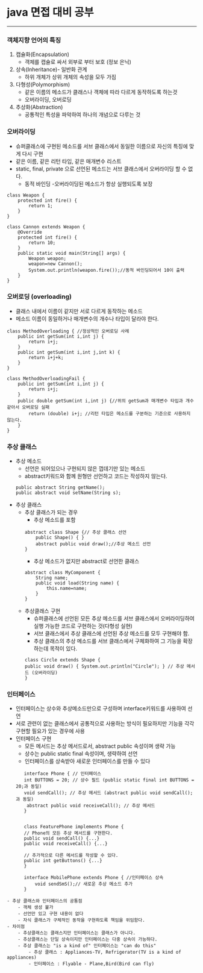# java 면접 대비 공부
---

### 객체지향 언어의 특징
1. 캡슐화(Encapsulation)
   * 객체를 캡슐로 싸서 외부로 부터 보호 (정보 은닉)
2. 상속(Inheritance)- 일반화 관계
    * 하위 개체가 상위 개체의 속성을 모두 가짐
3. 다형성(Polymorphism)
    - 같은 이름의 메소드가 클래스나 객체에 따라 다르게 동작하도록 하는것
    - 오버라이딩, 오버로딩
4. 추상화(Abstraction)
    - 공통적인 특성을 파악하여 하나의 개념으로 다루는 것
 
### 오버라이딩
- 슈퍼클래스에 구현된 메소드를 서브 클래스에서 동일한 이름으로 자신의 특징에 맞게 다시 구현
- 같은 이름, 같은 리턴 타입, 같은 매개변수 리스트
- static, final, private 으로 선언된 메소드는 서브 클래스에서 오버라이딩 할 수 없다.
    - 동적 바인딩 -오버라이딩된 메소드가 항상 실행되도록 보장
```
class Weapon {
    protected int fire() {
        return 1;
    }
}

class Cannon extends Weapon {
    @Override
    protected int fire() {
        return 10;
    }
    public static void main(String[] args) {
        Weapon weapon;
        weapon=new Cannon();
        System.out.println(weapon.fire());//동적 바인딩되어서 10이 출력
    }
}
```
### 오버로딩 (overloading)
- 클래스 내에서 이름이 같지만 서로 다르게 동작하는 메소드
- 메소드 이름이 동일하거나 매개변수의 개수나 타입이 달라야 한다.
```
class MethodOverloading { //정상적인 오버로딩 사례
    public int getSum(int i,int j) {
        return i+j;
    }
    public int getSum(int i,int j,int k) {
        return i+j+k;
    }
}
```
```
class MethodOverloadingFail {
    public int getSum(int i,int j) {
        return i+j;
    }
    public double getSum(int i,int j) {//위의 getSum과 매개변수 타입과 개수 같아서 오버로딩 실패
        return (double) i+j; //리턴 타입은 메소드를 구분하는 기준으로 사용하지 않는다.
    }
}
```
### 추상 클래스
- 추상 메소드
    - 선언은 되어있으나 구현되지 않은 껍데기만 있는 메소드
    - abstract키워드와 함께 원형만 선언하고 코드는 작성하지 않는다.
    ```
    public abstract String getName();
    public abstract void setName(String s);
    ```
- 추상 클래스
    - 추상 클래스가 되는 경우
        - 추상 메소드를 포함
        ```
        abstract class Shape {// 추상 클래스 선언
            public Shape() { }
            abstract public void draw();//추상 메소드 선언
        }
        ```
        - 추상 메소드가 없지만 abstract로 선언한 클래스
        ```
        abstract class MyComponent {
            String name;
            public void load(String name) {
                this.name=name;
            }
        }
        ```
    - 추상클래스 구현
        - 슈퍼클래스에 선언된 모든 추상 메소드를 서브 클래스에서 오버라이딩하여 실행 가능한 코드로 구현하는 것(다형성 실현)
        - 서브 클래스에서 추상 클래스에 선언된 추상 메소드를 모두 구현해야 함.
        - 추상 클래스의 추상 메소드를 서브 클래스에서 구체화하여 그 기능을 확장하는데 목적이 있다.
        ```
        class Circle extends Shape {
        public void draw() { System.out.println("Circle"); } // 추상 메서드 (오버라이딩)
        }
        ```
        
### 인터페이스
   - 인터페이스는 상수와 추상메소드만으로 구성하며 interface키워드를 사용하여 선언
   - 서로 관련이 없는 클래스에서 공통적으로 사용하는 방식이 필요하지만 기능을 각각 구현할 필요가 있는 경우에 사용
   - 인터페이스 구현
     - 모든 메서드는 추상 메서드로서, abstract public 속성이며 생략 가능
     - 상수는 public static final 속성이며, 생략하여 선언
     - 인터페이스를 상속받아 새로운 인터페이스를 만들 수 있다
     ```
        interface Phone { // 인터페이스
        int BUTTONS = 20; // 상수 필드 (public static final int BUTTONS = 20;과 동일)
        void sendCall(); // 추상 메서드 (abstract public void sendCall();과 동일)
         abstract public void receiveCall(); // 추상 메서드
        }

        
        class FeaturePhone implements Phone {
        // Phone의 모든 추상 메서드를 구현한다.
        public void sendCall() {...}
        public void receiveCall() {...}

        // 추가적으로 다른 메서드를 작성할 수 있다.
        public int getButtons() {...}
        }
        
        interface MobilePhone extends Phone { //인터페이스 상속
            void sendSmS();// 새로운 추상 메소드 추가
        }
        ```
    - 추상 클래스와 인터페이스의 공통점
        - 객체 생성 불가
        - 선언만 있고 구현 내용이 없다
        - 자식 클래스가 구체적인 동작을 구현하도록 책임을 위임함다.
    - 차이점
        - 추상클래스는 클래스지만 인터페이스는 클래스가 아니다.
        - 추상클래스는 단일 상속이지만 인터페이스는 다중 상속이 가능하다.
        - 추상 클래스는 "is a kind of" 인터페이스는 "can do this"
            - 추상 클래스 : Appliances-TV, Refrigerator(TV is a kind of appliances)
            - 인터페이스 : Flyable - Plane,Bird(Bird can fly)








 

